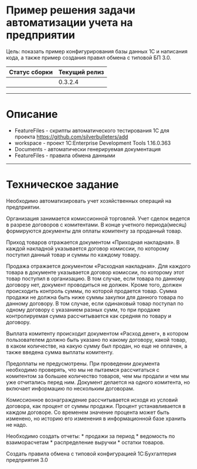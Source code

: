 # Пример решения задачи автоматизации учета на предприятии
Цель: показать пример конфигурирования базы данных 1С и написания кода, а также пример создания правил обмена с типовой БП 3.0.

| Статус сборки | Текущий релиз |
|---------------|---------------|
|               |    0.3.2.4    |

----
# Описание
* FeatureFiles - скрипты автоматического тестирования 1С для проекта https://github.com/silverbulleters/add
* workspace - проект 1C:Enterprise Development Tools 1.16.0.363
* Documents - автоматически генерируемая документация
* FeatureFiles - правила обмена данными

----
# Техническое задание

Необходимо автоматизировать учет хозяйственных операций на предприятии.

Организация занимается комиссионной торговлей. Учет сделок ведется в разрезе договоров с комитентами. В конце учетного периода(месяц) формируются документы для оплаты комитенту за проданный товар.

Приход товаров отражается документом «Приходная накладная». В каждой накладной указывается договор комиссии, по которому поступил данный товар и суммы по каждому товару.

Продажа отражается документом «Расходная накладная». Для каждого товара в документе указывается договор комиссии, по которому этот товар поступил в организацию. В том случае, если товара по данному договору нет, документ проводиться не должен. Кроме того, должен происходить контроль суммы, по которой продается товар. Сумма продажи не должна быть ниже суммы закупки для данного товара по данному договору. В том случае, если одинаковый товар поступал по одному договору с указанием разных сумм, то при продаже контролируемая сумма рассчитывается как средняя по товару и договору.

Выплата комитенту происходит документом «Расход денег», в котором пользователем должно быть указано по какому договору, какой товар, в каком количестве, на какую сумму был продан, но еще не оплачен, а также введена сумма выплаты комитенту.

Предоплаты не предусмотрены. При проведении документа необходимо проверять, что мы не пытаемся рассчитаться с комитентом за большее количество товаров, чем мы продали и чем мы уже отчитались перед ним. Документ делается на одного комитента, но включает информацию по нескольким договорам.

Комиссионное вознаграждение рассчитывается исходя из условий договора, как процент от суммы продажи. Процент устанавливается в каждом договоре. Со временем значение процента может быть изменено, но историю его изменения в информационной базе хранить не надо.

Необходимо создать отчеты:
	* продажи за период
	* ведомость по взаиморасчетам
	* распределение выручки
	* остатки товаров.

Создать правила обмена с типовой конфигурацией 1С:Бухгалтерия предприятия 3.0
